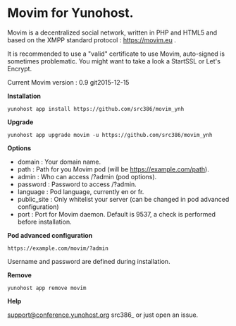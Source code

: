 Movim for Yunohost.
==========

Movim is a decentralized social network, written in PHP and HTML5 and based on the XMPP standard protocol : https://movim.eu .

It is recommended to use a "valid" certificate to use Movim, auto-signed is sometimes problematic. You might want to take a look a StartSSL or Let's Encrypt.

Current Movim version : 0.9 git2015-12-15

**Installation**

    yunohost app install https://github.com/src386/movim_ynh

**Upgrade**

    yunohost app upgrade movim -u https://github.com/src386/movim_ynh

**Options**

* domain : Your domain name.
* path : Path for you Movim pod (will be https://example.com/path).
* admin : Who can access /?admin (pod options).
* password : Password to access /?admin.
* language : Pod language, currently en or fr.
* public_site : Only whitelist your server (can be changed in pod advanced configuration)
* port : Port for Movim daemon. Default is 9537, a check is performed before installation.

**Pod advanced configuration**

    https://example.com/movim/?admin

Username and password are defined during installation.

**Remove**

    yunohost app remove movim

**Help**

support@conference.yunohost.org src386_ or just open an issue.
